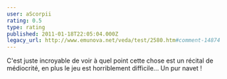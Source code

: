 ```yaml
---
user: aScorpii
rating: 0.5
type: rating
published: 2011-01-18T22:05:04.000Z
legacy_url: http://www.emunova.net/veda/test/2580.htm#comment-14874
---
```

C'est juste incroyable de voir à quel point cette chose est un récital de médiocrité, en plus le jeu est horriblement difficile...
Un pur navet !
